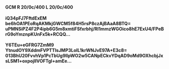 #### GCM R 20/0c/400 L 20/0c/400
**iQ34pFJ7FftdExEM**<br/>**be6hOA1PEoRqAKMkjGWCM5f84H5rsP8czAjBAaA8BTQ=**<br/>**uPMNSiPZ4F2P4ipb6G5m8xmtiFSfxrbhj/Rl1mmzWGOico8hE7ExU4/FPeBrG9oYmznpKUnFx5k+RCQQ...**<br/><br/>
**Y6TEu+eGFRG7ZmM9**<br/>**YtnudOY9XddmFVPTTIsJMP3LoIL1krWNJvE97A+E3c8=**<br/>**013BhU20FvvhVp1PcTbUg9lIpWO2w5CANpECkvYDqAD9oMd9OXhcbjJxsLSM1+oxpojIlVOFTgI+amEe...**